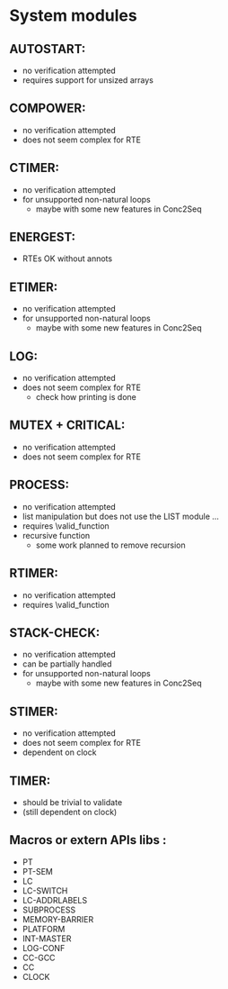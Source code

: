 # System modules

## AUTOSTART:

- no verification attempted
- requires support for unsized arrays  

## COMPOWER:

- no verification attempted
- does not seem complex for RTE

## CTIMER:

- no verification attempted
- for unsupported non-natural loops
    - maybe with some new features in Conc2Seq

## ENERGEST:

- RTEs OK without annots

## ETIMER:

- no verification attempted
- for unsupported non-natural loops
    - maybe with some new features in Conc2Seq

## LOG:

- no verification attempted
- does not seem complex for RTE
    - check how printing is done

## MUTEX + CRITICAL:

- no verification attempted
- does not seem complex for RTE  

## PROCESS:

- no verification attempted
- list manipulation but does not use the LIST module ...
- requires \valid_function
- recursive function
    - some work planned to remove recursion

## RTIMER:

- no verification attempted
- requires \valid_function

## STACK-CHECK:

- no verification attempted
- can be partially handled
- for unsupported non-natural loops
    - maybe with some new features in Conc2Seq

## STIMER:

- no verification attempted
- does not seem complex for RTE
- dependent on clock

## TIMER:

- should be trivial to validate
- (still dependent on clock)


## Macros or extern APIs libs :

- PT
- PT-SEM
- LC
- LC-SWITCH
- LC-ADDRLABELS
- SUBPROCESS
- MEMORY-BARRIER
- PLATFORM
- INT-MASTER
- LOG-CONF
- CC-GCC
- CC
- CLOCK